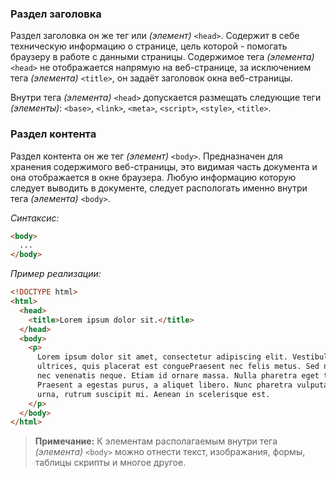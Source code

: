 ### Раздел заголовка

Раздел заголовка он же тег или _(элемент)_ `<head>`. Содержит в себе техническую информацию о странице, цель которой - помогать браузеру в работе с данными страницы. Содержимое тега _(элемента)_ `<head>` не отображается напрямую на веб-странице, за исключением тега _(элемента)_ `<title>`, он задаёт заголовок окна веб-страницы.

Внутри тега _(элемента)_ `<head>` допускается размещать следующие теги _(элементы)_: `<base>`, `<link>`, `<meta>`, `<script>`, `<style>`, `<title>`. 
 
### Раздел контента

Раздел контента он же тег _(элемент)_ `<body>`. Предназначен для хранения содержимого веб-страницы, это видимая часть документа и она отображается в окне браузера. Любую информацию которую следует выводить в документе, следует распологать именно внутри тега _(элемента)_ `<body>`.

_Синтаксис:_
```html
<body>
  ...
</body>
```

_Пример реализации:_
```html
<!DOCTYPE html>
<html>
  <head>
    <title>Lorem ipsum dolor sit.</title>
  </head>
  <body>
    <p>
      Lorem ipsum dolor sit amet, consectetur adipiscing elit. Vestibulum ultrices enim in felis
      ultrices, quis placerat est conguePraesent nec felis metus. Sed nec fermentum mauris, 
      nec venenatis neque. Etiam id ornare massa. Nulla pharetra eget tellus at mattis.
      Praesent a egestas purus, a aliquet libero. Nunc pharetra vulputate elementum. Vestibulum at tempor
      urna, rutrum suscipit mi. Aenean in scelerisque est.
    </p>
  </body>
</html>
```

> **Примечание:** К элементам располагаемым внутри тега _(элемента)_ `<body>` можно отнести текст, изображания, формы, таблицы скрипты и многое другое.
